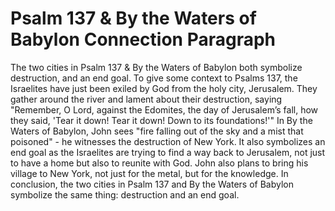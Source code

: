 # Psalm 137 & By the Waters of Babylon Connection Paragraph

The two cities in Psalm 137 & By the Waters of Babylon both symbolize destruction, and an end goal. To give some context to Psalms 137, the Israelites have just been exiled by God from the holy city, Jerusalem. They gather around the river and lament about their destruction, saying "Remember, O Lord, against the Edomites, the day of Jerusalem’s fall, how they said, 'Tear it down! Tear it down! Down to its foundations!'" In By the Waters of Babylon, John sees "fire falling out of the sky and a mist that poisoned" - he witnesses the destruction of New York. It also symbolizes an end goal as the Israelites are trying to find a way back to Jerusalem, not just to have a home but also to reunite with God. John also plans to bring his village to New York, not just for the metal, but for the knowledge. In conclusion, the two cities in Psalm 137 and By the Waters of Babylon symbolize the same thing: destruction and an end goal.
